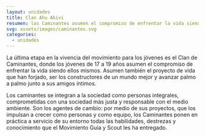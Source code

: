 ```yaml
---
layout: unidades
title: Clan Ahu Akivi
resumen: los Caminantes asumen el compromiso de enfrentar la vida siendo ellos mismos. Asumen también el proyecto de vida que han forjado, ser los constructores de un mundo mejor
svg: assets/images/caminantes.svg
categories: 
  - unidades
---
```

La última etapa en la vivencia del movimiento para los jóvenes es el Clan de Caminantes, donde los jóvenes de 17 a 19 años asumen el compromiso de enfrentar la vida siendo ellos mismos. Asumen también el proyecto de vida que han forjado, ser los constructores de un mundo mejor y avanzar palmo a palmo junto a sus amigos íntimos.

Los caminantes se integran a la sociedad como personas integrales, comprometidas con una sociedad más justa y responsable con el medio ambiente. Son los agentes de cambio: por medio de sus proyectos, que los impulsan a crecer como personas y como equipo, los Caminantes ponen en práctica a servicio de su entorno todas las habilidades, destrezas y conocimiento que el Movimiento Guía y Scout les ha entregado.